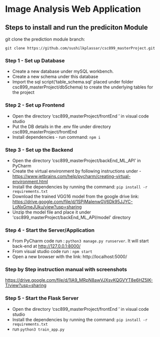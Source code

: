 # Image Analysis Web Application

## Steps to install and run the prediciton Module

git clone the prediction module branch:

`git clone https://github.com/sushilkplassar/csc899_masterProject.git`

### Step 1 - Set up Database

- Create a new database under mySQL workbench.
- Create a new schema under this database
- Import the sql script(‘table_schema.sql’ placed under folder csc899_masterProject/dbSchema) to create the underlying tables for the project

### Step 2 - Set up Frontend

- Open the directory ‘csc899_masterProject/frontEnd ’ in visual code studio
- Put the DB details in the .env file under directory csc899_masterProject/frontEnd
- Install dependencies - run command: `npm i`

### Step 3 - Set up the Backend

- Open the directory ‘csc899_masterProject/backEnd_ML_API’ in PyCharm
- Create the virtual environment by following instructions under - https://www.jetbrains.com/help/pycharm/creating-virtual-environment.html
- Install the dependencies by running the command: `pip install -r requirements.txt`
- Download the trained VGG16 model from the google drive link:
  https://drive.google.com/file/d/1SPjMaIenwGV6Dk95JJYC-LoNxGmeJUku/view?usp=sharing
- Unzip the model file and place it under 'csc899_masterProject/backEnd_ML_API/model' directory

### Step 4 - Start the Server/Application

- From PyCharm code run : `python3 manage.py runserver`. It will start back-end at http://127.0.0.1:8000/
- From visual studio code run : `npm start`
- Open a new browser with the link: http://localhost:5000/

### Step by Step instruction manual with screenshots

https://drive.google.com/file/d/1lA9_MRpN8awVJXsvKQGVYT8e6HZ5IK-T/view?usp=sharing

### Step 5 - Start the Flask Server

- Open the directory ‘csc899_masterProject/frontEnd ’ in visual code studio
- Install the dependencies by running the command: `pip install -r requirements.txt`
  <!-- - From visual studio code run : `export FLASK_APP=train_app.py` then `flask run` -->
- run `python3 train_app.py`
